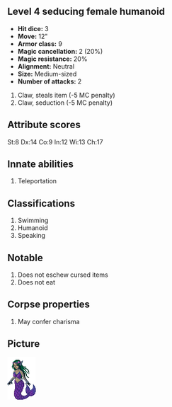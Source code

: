 ## Level 4 seducing female humanoid
- **Hit dice:** 3
- **Move:** 12"
- **Armor class:** 9
- **Magic cancellation:** 2 (20%)
- **Magic resistance:** 20%
- **Alignment:** Neutral
- **Size:** Medium-sized
- **Number of attacks:** 2
1. Claw, steals item (-5 MC penalty)
2. Claw, seduction (-5 MC penalty)
## Attribute scores
St:8 Dx:14 Co:9 In:12 Wi:13 Ch:17
## Innate abilities
1. Teleportation
## Classifications
1. Swimming
2. Humanoid
3. Speaking
## Notable
1. Does not eschew cursed items
2. Does not eat
## Corpse properties
1. May confer charisma
## Picture
![Water nymph](https://github.com/hyvanmielenpelit/GnollHackTileSet/blob/main/Monsters/water_nymph/water_nymph.png)

